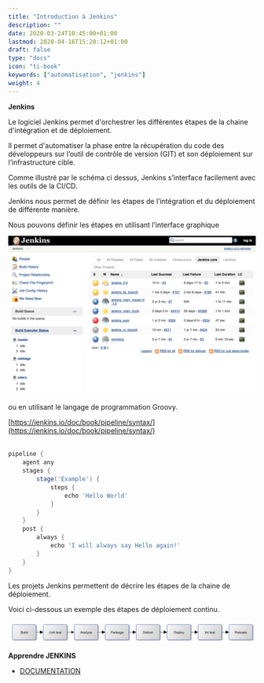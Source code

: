 ```yaml
---
title: "Introduction à Jenkins"
description: ""
date: 2020-03-24T10:45:00+01:00
lastmod: 2020-04-16T15:20:12+01:00
draft: false
type: "docs"
icon: "ti-book"
keywords: ["automatisation", "jenkins"]
weight: 4
---
```



**Jenkins**

Le logiciel Jenkins permet d'orchestrer les différentes étapes de la chaine d'intégration et de déploiement.

Il permet d'automatiser la phase entre la récupération du code des développeurs sur l’outil de contrôle de version (GIT) et son déploiement sur l’infrastructure cible.

Comme illustré par le schéma ci dessus, Jenkins s’interface facilement avec les outils de la CI/CD.

Jenkins nous permet de définir les étapes de l’intégration et du déploiement de différente manière. 

Nous pouvons définir les étapes en utilisant l’interface graphique 

![Jenkins](jenkins_ui.png)

ou en utilisant le langage de programmation Groovy.

[https://jenkins.io/doc/book/pipeline/syntax/](https://jenkins.io/doc/book/pipeline/syntax/)

```groovy

pipeline {
    agent any
    stages {
        stage('Example') {
            steps {
                echo 'Hello World'
            }
        }
    }
    post { 
        always { 
            echo 'I will always say Hello again!'
        }
    }
}

```

Les projets Jenkins permettent de décrire les étapes de la chaine de déploiement.

Voici ci-dessous un exemple des étapes de déploiement continu.

![Jenkins](jenkins_pipeline.png)


**Apprendre JENKINS**

- [DOCUMENTATION](https://jenkins.io/doc/)
